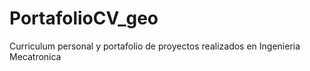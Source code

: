 # PortafolioCV_geo
Curriculum personal y portafolio de proyectos realizados en Ingenieria Mecatronica
